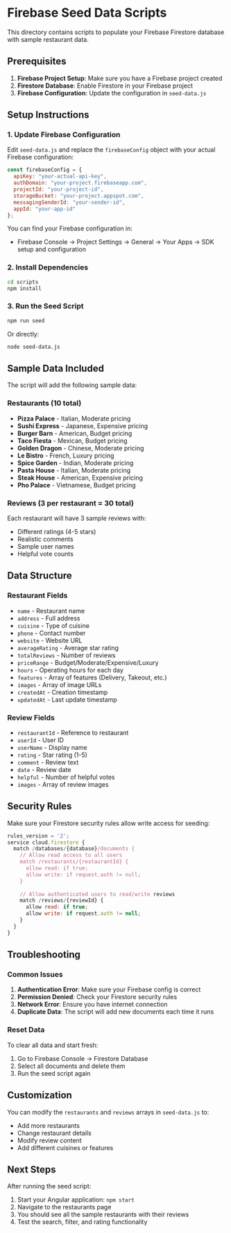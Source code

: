 # Firebase Seed Data Scripts

This directory contains scripts to populate your Firebase Firestore database with sample restaurant data.

## Prerequisites

1. **Firebase Project Setup**: Make sure you have a Firebase project created
2. **Firestore Database**: Enable Firestore in your Firebase project
3. **Firebase Configuration**: Update the configuration in `seed-data.js`

## Setup Instructions

### 1. Update Firebase Configuration

Edit `seed-data.js` and replace the `firebaseConfig` object with your actual Firebase configuration:

```javascript
const firebaseConfig = {
  apiKey: "your-actual-api-key",
  authDomain: "your-project.firebaseapp.com",
  projectId: "your-project-id",
  storageBucket: "your-project.appspot.com",
  messagingSenderId: "your-sender-id",
  appId: "your-app-id"
};
```

You can find your Firebase configuration in:
- Firebase Console → Project Settings → General → Your Apps → SDK setup and configuration

### 2. Install Dependencies

```bash
cd scripts
npm install
```

### 3. Run the Seed Script

```bash
npm run seed
```

Or directly:

```bash
node seed-data.js
```

## Sample Data Included

The script will add the following sample data:

### Restaurants (10 total)
- **Pizza Palace** - Italian, Moderate pricing
- **Sushi Express** - Japanese, Expensive pricing  
- **Burger Barn** - American, Budget pricing
- **Taco Fiesta** - Mexican, Budget pricing
- **Golden Dragon** - Chinese, Moderate pricing
- **Le Bistro** - French, Luxury pricing
- **Spice Garden** - Indian, Moderate pricing
- **Pasta House** - Italian, Moderate pricing
- **Steak House** - American, Expensive pricing
- **Pho Palace** - Vietnamese, Budget pricing

### Reviews (3 per restaurant = 30 total)
Each restaurant will have 3 sample reviews with:
- Different ratings (4-5 stars)
- Realistic comments
- Sample user names
- Helpful vote counts

## Data Structure

### Restaurant Fields
- `name` - Restaurant name
- `address` - Full address
- `cuisine` - Type of cuisine
- `phone` - Contact number
- `website` - Website URL
- `averageRating` - Average star rating
- `totalReviews` - Number of reviews
- `priceRange` - Budget/Moderate/Expensive/Luxury
- `hours` - Operating hours for each day
- `features` - Array of features (Delivery, Takeout, etc.)
- `images` - Array of image URLs
- `createdAt` - Creation timestamp
- `updatedAt` - Last update timestamp

### Review Fields
- `restaurantId` - Reference to restaurant
- `userId` - User ID
- `userName` - Display name
- `rating` - Star rating (1-5)
- `comment` - Review text
- `date` - Review date
- `helpful` - Number of helpful votes
- `images` - Array of review images

## Security Rules

Make sure your Firestore security rules allow write access for seeding:

```javascript
rules_version = '2';
service cloud.firestore {
  match /databases/{database}/documents {
    // Allow read access to all users
    match /restaurants/{restaurantId} {
      allow read: if true;
      allow write: if request.auth != null;
    }
    
    // Allow authenticated users to read/write reviews
    match /reviews/{reviewId} {
      allow read: if true;
      allow write: if request.auth != null;
    }
  }
}
```

## Troubleshooting

### Common Issues

1. **Authentication Error**: Make sure your Firebase config is correct
2. **Permission Denied**: Check your Firestore security rules
3. **Network Error**: Ensure you have internet connection
4. **Duplicate Data**: The script will add new documents each time it runs

### Reset Data

To clear all data and start fresh:
1. Go to Firebase Console → Firestore Database
2. Select all documents and delete them
3. Run the seed script again

## Customization

You can modify the `restaurants` and `reviews` arrays in `seed-data.js` to:
- Add more restaurants
- Change restaurant details
- Modify review content
- Add different cuisines or features

## Next Steps

After running the seed script:
1. Start your Angular application: `npm start`
2. Navigate to the restaurants page
3. You should see all the sample restaurants with their reviews
4. Test the search, filter, and rating functionality 